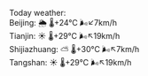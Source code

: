Today weather:  
Beijing: 🌦 🌡️+24°C 🌬️↙7km/h  
Tianjin: ☀️ 🌡️+29°C 🌬️↖19km/h  
Shijiazhuang: ⛅️  🌡️+30°C 🌬️↖7km/h  
Tangshan: ☀️ 🌡️+29°C 🌬️↖19km/h  
